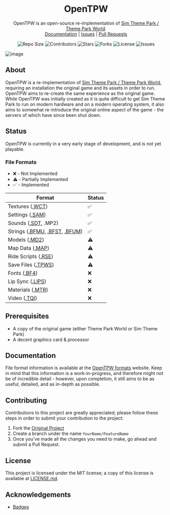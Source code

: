 <p align="center">
    <h1 align="center">
        OpenTPW
    </h1>
    <p align="center">
        OpenTPW is an open-source re-implementation of <a href="https://en.wikipedia.org/wiki/Theme_Park_World">Sim Theme Park / Theme Park World</a>.
        <br>
        <a href="https://opentpw.gu3.me/formats/">Documentation</a> |
        <a href="https://github.com/ThemeParkWorld/OpenTPW/issues">Issues</a> |
        <a href="https://github.com/ThemeParkWorld/OpenTPW/pulls">Pull Requests</a>
    </p>
    <p align="center">
        <img src="https://img.shields.io/github/repo-size/ThemeParkWorld/OpenTPW?style=flat-square" alt="Repo Size">
        <img src="https://img.shields.io/github/contributors/ThemeParkWorld/OpenTPW?style=flat-square" alt="Contributors">
        <img src="https://img.shields.io/github/stars/ThemeParkWorld/OpenTPW?style=flat-square" alt="Stars"> 
        <img src="https://img.shields.io/github/forks/ThemeParkWorld/OpenTPW?style=flat-square" alt="Forks">
        <img src="https://img.shields.io/github/license/ThemeParkWorld/OpenTPW?style=flat-square" alt="License">
        <img src="https://img.shields.io/github/issues/ThemeParkWorld/OpenTPW?style=flat-square" alt="Issues">
    </p>
</p>

![image](https://github.com/user-attachments/assets/678e4977-7287-4b4d-884a-5403a3a35cf4)


## About

OpenTPW is a re-implementation of [Sim Theme Park / Theme Park World](https://en.wikipedia.org/wiki/Theme_Park_World), requiring an installation the original game and its assets in order to run. OpenTPW aims to re-create the same experience as the original game. While OpenTPW was initially created as it is quite difficult to get Sim Theme Park to run on modern hardware and on a modern operating system, it also aims to somewhat re-introduce the original online aspect of the game - the servers of which have since been shut down.

## Status

OpenTPW is currently in a very early stage of development, and is not yet playable.

### File Formats

- ❌ - Not Implemented
- ⚠️ - Partially Implemented
- ✅ - Implemented

| Format                                                  | Status |
|---------------------------------------------------------|--------|
| Textures ([.WCT](https://opentpw.gu3.me/formats/wct.html))                    | ✅     |
| Settings ([.SAM](https://opentpw.gu3.me/formats/sam.html))                    | ✅     |
| Sounds ([.SDT](https://opentpw.gu3.me/formats/sdt.html), .MP2)         | ✅     |
| Strings ([.BFMU](https://opentpw.gu3.me/formats/bfmu.html), [.BFST](https://opentpw.gu3.me/formats/bfst.html), [.BFUM](https://opentpw.gu3.me/formats/bfum.html)) | ✅     |
| Models ([.MD2](https://opentpw.gu3.me/formats/m3d2.html))                      | ⚠️     |
| Map Data ([.MAP](https://opentpw.gu3.me/formats/map.html))                    | ⚠️     |
| Ride Scripts ([.RSE](https://opentpw.gu3.me/formats/rsse.html))                | ⚠️     |
| Save Files ([.TPWS](https://opentpw.gu3.me/formats/tpws-ints-lays.html))                | ⚠️     |
| Fonts ([.BF4](https://opentpw.gu3.me/formats/bf4.html))                      | ❌     |
| Lip Sync ([.LIPS](https://opentpw.gu3.me/formats/lips.html))                  | ❌     |
| Materials ([.MTR](https://opentpw.gu3.me/formats/mtr.html))                   | ❌     |
| Video ([.TQI](https://opentpw.gu3.me/formats/tqi.html))                       | ❌     |

## Prerequisites

- A copy of the original game (either Theme Park World or Sim Theme Park)
- A decent graphics card & processor

## Documentation

File format information is available at the [OpenTPW formats](https://opentpw.gu3.me/formats/) website. Keep in mind that this information is a work-in-progress, and therefore might not be of incredible detail - however, upon completion, it still aims to be as useful, detailed, and as in-depth as possible.

## Contributing

Contributions to this project are greatly appreciated; please follow these steps in order to submit your contribution to the project:

1. Fork the [Original Project](https://github.com/ThemeParkWorld/OpenTPW)
2. Create a branch under the name `YourName/FeatureName`
3. Once you've made all the changes you need to make, go ahead and submit a Pull Request.

## License

This project is licensed under the MIT license; a copy of this license is available at [LICENSE.md](https://github.com/ThemeParkWorld/OpenTPW/blob/main/LICENSE.md).

## Acknowledgements
* [Badges](https://shields.io)
